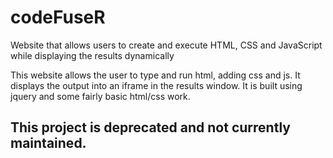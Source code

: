 # codeFuseR
Website that allows users to create and execute HTML, CSS and JavaScript while displaying the results dynamically

This website allows the user to type and run html, adding css and js. It displays the output into an iframe in the 
results window. It is built using jquery and some fairly basic html/css work.

 ## This project is deprecated and not currently maintained.
